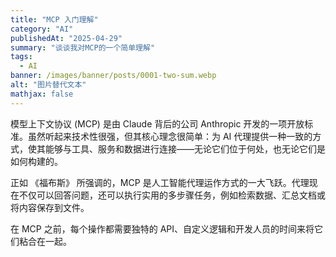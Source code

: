 ```yaml
---
title: "MCP 入门理解"  
category: "AI"  
publishedAt: "2025-04-29"  
summary: "谈谈我对MCP的一个简单理解"  
tags:  
  - AI    
banner: /images/banner/posts/0001-two-sum.webp 
alt: "图片替代文本"  
mathjax: false
---
```


模型上下文协议 (MCP) 是由 Claude 背后的公司 Anthropic 开发的一项开放标准。虽然听起来技术性很强，但其核心理念很简单：为 AI 代理提供一种一致的方式，使其能够与工具、服务和数据进行连接——无论它们位于何处，也无论它们是如何构建的。

正如 《福布斯》 所强调的，MCP 是人工智能代理运作方式的一大飞跃。代理现在不仅可以回答问题，还可以执行实用的多步骤任务，例如检索数据、汇总文档或将内容保存到文件。


在 MCP 之前，每个操作都需要独特的 API、自定义逻辑和开发人员的时间来将它们粘合在一起。
